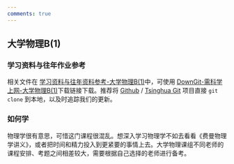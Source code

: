 ```yaml
---
comments: true
---
```



## 大学物理B(1)

### 学习资料与往年作业参考

相关文件在 [学习资料与往年资料参考-大学物理B(1)](https://github.com/Open-DA/OpenDA/tree/main/A_%E5%9F%BA%E7%A1%80%E8%AF%BE%E7%A8%8B/%E5%A4%A7%E5%AD%A6%E7%89%A9%E7%90%86B(1))中，可使用 [DownGit-需科学上网-大学物理B(1)](https://tool.mkblog.cn/downgit/#/home?url=https://github.com/Open-DA/OpenDA/tree/main/A_%E5%9F%BA%E7%A1%80%E8%AF%BE%E7%A8%8B/%E5%A4%A7%E5%AD%A6%E7%89%A9%E7%90%86B(1))下载链接下载。推荐将 [Github](https://github.com/Open-DA/OpenDA) / [Tsinghua Git](https://git.tsinghua.edu.cn/openda/openda) 项目直接 `git clone` 到本地，以及时追踪我们的更新。

### 如何学

物理学很有意思，可惜这门课程很混乱。想深入学习物理学不如去看看《费曼物理学讲义》，或者把时间和精力投入到更紧要的事情上去。大学物理课组不同老师的课程安排、考题之间相差较大，需要根据自己选择的老师进行备考。

